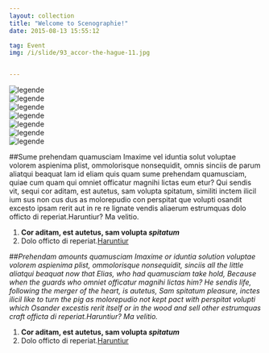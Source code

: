 ```yaml
---
layout: collection
title: "Welcome to Scenographie!"
date: 2015-08-13 15:55:12

tag: Event
img: /i/slide/93_accor-the-hague-11.jpg


---
```



<article role="banner">
	<div id="owl-demo" class="owl-carousel owl-theme">
 		<div class="item"><img src="{{ site.baseurl }}/i/slide/93_accor-the-hague-11.jpg" alt="legende"></div>
		<div class="item"><img src="{{ site.baseurl }}/i/slide/93_accor-the-hague-21.jpg" alt="legende"></div>
		<div class="item"><img src="{{ site.baseurl }}/i/slide/93_accor-the-hague-31.jpg" alt="legende"></div>
		<div class="item"><img src="{{ site.baseurl }}/i/slide/93_accor-the-hague-41.jpg" alt="legende"></div>
		<div class="item"><img src="{{ site.baseurl }}/i/slide/93_accor-the-hague-51.jpg" alt="legende"></div>
		<div class="item"><img src="{{ site.baseurl }}/i/slide/93_accor-the-hague-61.jpg" alt="legende"></div>
		<div class="item"><img src="{{ site.baseurl }}/i/slide/93_accor-the-hague-71.jpg" alt="legende"></div>
   </div>
</article>


##Sume prehendam quamusciam
Imaxime vel iduntia solut voluptae volorem aspienima plist, ommolorisque nonsequidit, 
omnis sinciis de parum aliatqui beaquat lam id eliam quis quam sume prehendam quamusciam, 
quiae cum quam qui omniet officatur magnihi lictas eum etur?
Qui sendis vit, sequi cor aditam, est autetus, sam volupta spitatum, 
similiti inctem ilicil ium sus non cus dus as molorepudio con perspitat 
que volupti osandit excesto ipsam rerit aut in re re lignate vendis aliaerum 
estrumquas dolo officto di reperiat.Haruntiur? Ma velitio.

1. **Cor aditam, est autetus, sam volupta _spitatum_**
2. Dolo officto di reperiat.[Haruntiur](http://coco.com/ "Title")


##*Prehendam amounts quamusciam*
*Imaxime or iduntia solution voluptae volorem aspienima plist, ommolorisque nonsequidit,
sinciis all the little aliatqui beaquat now that Elias, who had quamusciam take hold,
Because when the guards who omniet officatur magnihi lictas him?
He sendis life, following the merger of the heart, is autetus, Sam spitatum pleasure,
inctes ilicil like to turn the pig as molorepudio not kept pact with perspitat
volupti which Osander excestis rerit itself or in the wood and sell other
estrumquas craft officta di reperiat.Haruntiur? Ma velitio.*

1. **Cor aditam, est autetus, sam volupta _spitatum_**
2. Dolo officto di reperiat.[Haruntiur](http://coco.com/ "Title")
